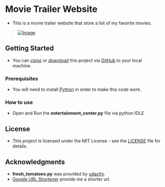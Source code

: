 # Movie Trailer Website
* This is a movie trailer website that store a list of my favorite movies.
> [![Image](img/trailer.gif)](Image)

## Getting Started

* You can *[clone](https://github.com/arrickx/Movie-Trailer-Website.git)* or *[download](https://github.com/arrickx/Movie-Trailer-Website.git)* this project via [GitHub](https://github.com) to your local machine.

### Prerequisites

* You will need to install [Python](https://www.python.org) in order to make this code work.

### How to use

* Open and Run the **entertainment_center.py** file via python IDLE


## License

* This project is licensed under the MIT License - see the [LICENSE](LICENSE) file for details.

## Acknowledgments

* **fresh_tomatoes.py** was provided by [udacity](https://github.com/udacity/ud036_StarterCode).
* [Google URL Shortener](https://goo.gl) provide me a shorter url.


